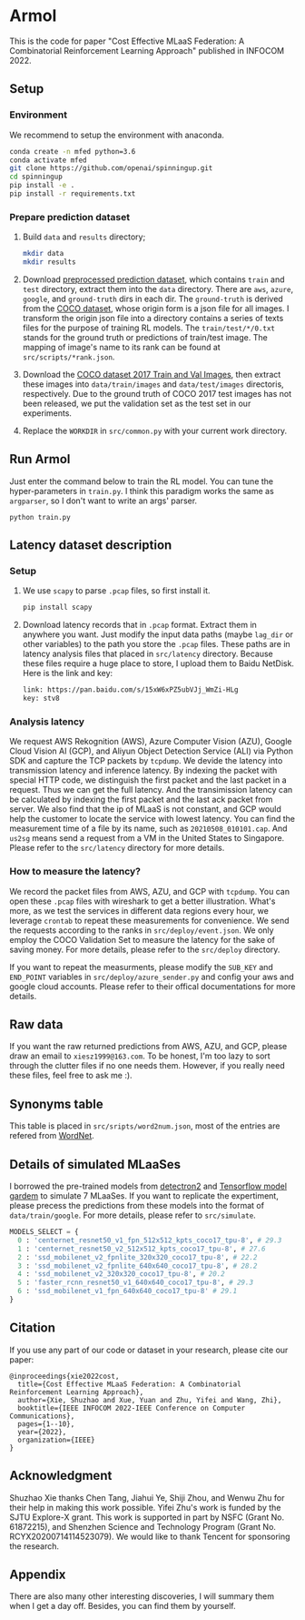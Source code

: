 # Armol
This is the code for paper "Cost Effective MLaaS Federation: A Combinatorial Reinforcement Learning Approach" published in INFOCOM 2022.
## Setup
### Environment
We recommend to setup the environment with anaconda.
```bash
conda create -n mfed python=3.6
conda activate mfed
git clone https://github.com/openai/spinningup.git
cd spinningup
pip install -e .
pip install -r requirements.txt
```
### Prepare prediction dataset
1. Build `data` and `results` directory;
    ```bash
    mkdir data
    mkdir results
    ```

2. Download [preprocessed prediction dataset](https://drive.google.com/file/d/1DyxMAtetl6RlLJUVEM_mC8_C8MnFMUog/view?usp=sharing), which contains `train` and `test` directory, extract them into the `data` directory. There are `aws`, `azure`, `google`, and `ground-truth` dirs in each dir. The `ground-truth` is derived from the [COCO dataset](https://cocodataset.org/#download), whose origin form is a json file for all images. I transform the origin json file into a directory contains a series of texts files for the purpose of training RL models. The `train/test/*/0.txt` stands for the ground truth or predictions of train/test image. The mapping of image's name to its rank can be found at `src/scripts/*rank.json`.
   
3. Download the [COCO dataset 2017 Train and Val Images](https://cocodataset.org/#download), then extract these images into `data/train/images` and `data/test/images` directoris, respectively. Due to the ground truth of COCO 2017 test images has not been released, we put the validation set as the test set in our experiments.
   
4. Replace the `WORKDIR` in `src/common.py` with your current work directory.

## Run Armol
Just enter the command below to train the RL model. You can tune the hyper-parameters in `train.py`. I think this paradigm works the same as `argparser`, so I don't want to write an args' parser.
```
python train.py
```
## Latency dataset description
### Setup
1. We use `scapy` to parse `.pcap` files, so first install it.
    ```bash
    pip install scapy
    ```
2. Download latency records that in `.pcap` format. Extract them in anywhere you want. Just modify the input data paths (maybe `lag_dir` or other variables) to the path you store the `.pcap` files. These paths are in latency analysis files that placed in `src/latency` directory. Because these files require a huge place to store, I upload them to Baidu NetDisk. Here is the link and key:
    ```bash
    link: https://pan.baidu.com/s/15xW6xPZ5ubVJj_WmZi-HLg
    key: stv8 
    ```

### Analysis latency
We request AWS Rekognition (AWS), Azure Computer Vision (AZU), Google Cloud Vision AI (GCP), and Aliyun Object Detection Service (ALI) via Python SDK and capture the TCP packets by `tcpdump`. We devide the latency into transmission 
latency and inference latency. By indexing the packet with special HTTP code,
we distinguish the first packet and the last packet in a request. Thus we can get the full latency. And the transimission latency can be calculated by indexing the first packet and the last ack packet from server. We also find that the ip of MLaaS is not constant, and GCP would help the customer to locate the service with lowest latency. You can find the measurement time of a file by its name, such as `20210508_010101.cap`. And `us2sg` means send a request from a VM in the United States to Singapore. Please refer to the `src/latency` directory for more details. 

### How to measure the latency?
We record the packet files from AWS, AZU, and GCP with `tcpdump`. You can open these `.pcap` files with wireshark to get a better illustration. What's more, as we test the services in different data regions every hour, we leverage `crontab` to repeat these measurements for convenience. We send the requests according to the ranks in `src/deploy/event.json`. We only employ the COCO Validation Set to measure the latency for the sake of saving money. For more details, please refer to the `src/deploy` directory. 

If you want to repeat the measurments, please modify the `SUB_KEY` and `END_POINT` variables in `src/deploy/azure_sender.py` and config your aws and google cloud accounts. Please refer to their offical documentations for more details. 

## Raw data
If you want the raw returned predictions from AWS, AZU, and GCP, please draw an email to `xiesz1999@163.com`. To be honest, I'm too lazy to sort through the clutter files if no one needs them. However, if you really need these files, feel free to ask me :).

## Synonyms table
This table is placed in `src/sripts/word2num.json`, most of the entries are refered from [WordNet](https://wordnet.princeton.edu).

## Details of simulated MLaaSes 
I borrowed the pre-trained models from [detectron2](https://github.com/facebookresearch/detectron2) and [Tensorflow model gardem](https://github.com/tensorflow/models) to simulate 7 MLaaSes. If you want to replicate the expertiment, please precess the predictions from these models into the format of `data/train/google`. For more details, please refer to `src/simulate`.

```python
MODELS_SELECT = {
  0 : 'centernet_resnet50_v1_fpn_512x512_kpts_coco17_tpu-8', # 29.3
  1 : 'centernet_resnet50_v2_512x512_kpts_coco17_tpu-8', # 27.6
  2 : 'ssd_mobilenet_v2_fpnlite_320x320_coco17_tpu-8', # 22.2
  3 : 'ssd_mobilenet_v2_fpnlite_640x640_coco17_tpu-8', # 28.2
  4 : 'ssd_mobilenet_v2_320x320_coco17_tpu-8', # 20.2
  5 : 'faster_rcnn_resnet50_v1_640x640_coco17_tpu-8', # 29.3
  6 : 'ssd_mobilenet_v1_fpn_640x640_coco17_tpu-8' # 29.1
}
```

## Citation
If you use any part of our code or dataset in your research, please cite our paper:
```
@inproceedings{xie2022cost,
  title={Cost Effective MLaaS Federation: A Combinatorial Reinforcement Learning Approach},
  author={Xie, Shuzhao and Xue, Yuan and Zhu, Yifei and Wang, Zhi},
  booktitle={IEEE INFOCOM 2022-IEEE Conference on Computer Communications},
  pages={1--10},
  year={2022},
  organization={IEEE}
}
```

## Acknowledgment
Shuzhao Xie thanks Chen Tang, Jiahui Ye, Shiji Zhou, and Wenwu Zhu for their help in making this work possible.
Yifei Zhu's work is funded by the SJTU Explore-X grant. 
This work is supported in part by NSFC (Grant No. 61872215), and Shenzhen Science and Technology Program (Grant No. RCYX20200714114523079). 
We would like to thank Tencent for sponsoring the research.

## Appendix
There are also many other interesting discoveries, I will summary them when I get a day off. Besides, you can find them by yourself. 
